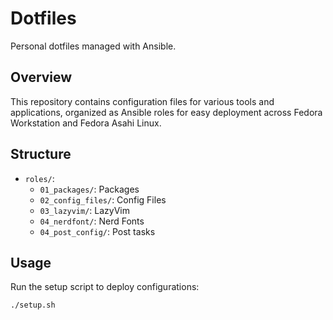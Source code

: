 # Dotfiles

Personal dotfiles managed with Ansible.

## Overview

This repository contains configuration files for various tools and applications, organized as Ansible roles for easy deployment across Fedora Workstation and Fedora Asahi Linux.

## Structure

- `roles/`:
  - `01_packages/`: Packages
  - `02_config_files/`: Config Files
  - `03_lazyvim/`: LazyVim
  - `04_nerdfont/`: Nerd Fonts
  - `04_post_config/`: Post tasks

## Usage

Run the setup script to deploy configurations:

```bash
./setup.sh
```

